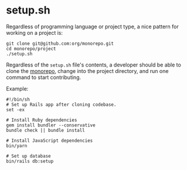 # setup.sh

Regardless of programming language or project type,
a nice pattern for working on a project is:

```
git clone git@github.com:org/monorepo.git
cd monorepo/project
./setup.sh
```

Regardless of the `setup.sh` file's contents,
a developer should be able to clone the [monorepo](monorepo),
change into the project directory,
and run one command to start contributing.

Example:

```
#!/bin/sh
# Set up Rails app after cloning codebase.
set -ex

# Install Ruby dependencies
gem install bundler --conservative
bundle check || bundle install

# Install JavaScript dependencies
bin/yarn

# Set up database
bin/rails db:setup
```
